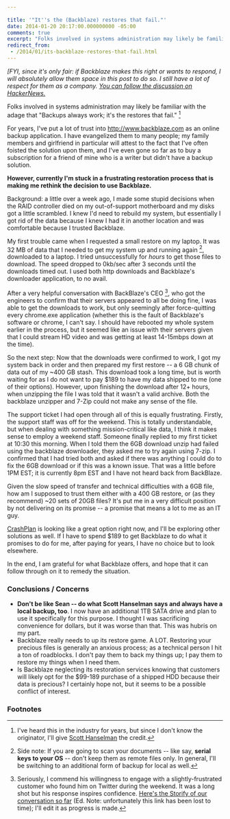 ```yaml
---
 
title: '"It''s the (Backblaze) restores that fail."'
date: 2014-01-20 20:17:00.000000000 -05:00
comments: true
excerpt: "Folks involved in systems administration may likely be familiar with the adage that 'Backups always work; it's the restores that fail.'"
redirect_from:
 - /2014/01/its-backblaze-restores-that-fail.html
---
```

*[FYI, since it's only fair: if Backblaze makes this right or wants to respond, I will absolutely allow them space in this post to do so. I still have a lot of respect for them as a company. [You can follow the discussion on HackerNews.][HN Link]*

Folks involved in systems administration may likely be familiar with the adage that "Backups always work; it's the restores that fail." [^1]

For years, I've put a lot of trust into http://www.backblaze.com as an online backup application. I have evangelized them to many people; my family members and girlfriend in particular will attest to the fact that I've often foisted the solution upon them, and I've even gone so far as to buy a subscription for a friend of mine who is a writer but didn't have a backup solution.

**However, currently I'm stuck in a frustrating restoration process that is making me rethink the decision to use Backblaze.**

Background: a little over a week ago, I made some stupid decisions when the RAID controller died on my out-of-support motherboard and my disks got a little scrambled. I knew I'd need to rebuild my system, but essentially I got rid of the data because I knew I had it in another location and was comfortable because I trusted Backblaze.

My first trouble came when I requested a small restore on my laptop. It was 32 MB of data that I needed to get my system up and running again [^2], downloaded to a laptop. I tried unsuccessfully for *hours* to get those files to download. The speed dropped to 0kb/sec after 3 seconds until the downloads timed out. I used both http downloads and Backblaze's downloader application, to no avail.

After a very helpful conversation with BackBlaze's CEO [^3], who got the engineers to confirm that their servers appeared to all be doing fine, I was able to get the downloads to work, but only seemingly after force-quitting every chrome.exe application (whether this is the fault of Backblaze's software or chrome, I can't say. I should have rebooted my whole system earlier in the process, but it seemed like an issue with their servers given that I could stream HD video and was getting at least 14-15mbps down at the time).

So the next step: Now that the downloads were confirmed to work, I got my system back in order and then prepared my first restore -- a 6 GB chunk of data out of my ~400 GB stash. This download took a long time, but is worth waiting for as I do not want to pay $189 to have my data shipped to me (one of their options). However, upon finishing the download after 12+ hours, when unzipping the file I was told that it wasn't a valid archive. Both the backblaze unzipper and 7-Zip could not make any sense of the file.

The support ticket I had open through all of this is equally frustrating. Firstly, the support staff was off for the weekend. This is totally understandable, but when dealing with something mission-critical like data, I think it makes sense to employ a weekend staff. Someone finally replied to my first ticket at 10:30 this morning. When I told them the 6GB download unzip had failed using the backblaze downloader, they asked me to try again using 7-zip. I confirmed that I had tried both and asked if there was anything I could do to fix the 6GB download or if this was a known issue. That was a little before 1PM EST; it is currently 8pm EST and I have not heard back from BackBlaze.

Given the slow speed of transfer and technical difficulties with a 6GB file, how am I supposed to trust them either with a 400 GB restore, or (as they recommend) ~20 sets of 20GB files? It's put me in a very difficult position by not delivering on its promise -- a promise that means a lot to me as an IT guy.

[CrashPlan] is looking like a great option right now, and I'll be exploring other solutions as well. If I have to spend $189 to get Backblaze to do what it promises to do for me, after paying for years, I have no choice but to look elsewhere.

In the end, I am grateful for what Backblaze offers, and hope that it can follow through on it to remedy the situation.

### Conclusions / Concerns
* **Don't be like Sean -- do what Scott Hanselman says and always have a local backup, too**. I now have an additional 1TB SATA drive and plan to use it specifically for this purpose. I thought I was sacrificing convenience for dollars, but it was worse than that. This was hubris on my part.
* Backblaze really needs to up its restore game. A LOT. Restoring your precious files is generally an anxious process; as a technical person I hit a ton of roadblocks. I don't pay them to back my things up; I pay them to restore my things when I need them.
* Is Backblaze neglecting its restoration services knowing that customers will likely opt for the $99-189 purchase of a shipped HDD because their data is precious? I certainly hope not, but it seems to be a possible conflict of interest.

### Footnotes
[^1]: I've heard this in the industry for years, but since I don't know the originator, I'll give [Scott Hanselman](https://www.hanselman.com/blog/TheComputerBackupRuleOfThree.aspx) the credit.

[^2]: Side note: If you are going to scan your documents -- like say, **serial keys to your OS** -- don't keep them as remote files only. In general, I'll be switching to an additional form of backup for local as well.

[^3]: Seriously, I commend his willingness to engage with a slightly-frustrated customer who found him on Twitter during the weekend. It was a long shot but his response inspires confidence. [Here's the Storify of our conversation so far]() (Ed. Note: unfortunately this link has been lost to time); I'll edit it as progress is made.

[HN Link]: https://news.ycombinator.com/item?id=7093016
[CrashPlan]: https://www.crashplan.com/en-us/